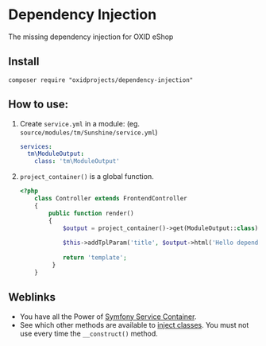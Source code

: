 Dependency Injection
====================

The missing dependency injection for OXID eShop

## Install

    composer require "oxidprojects/dependency-injection"

## How to use:

1. Create `service.yml` in a module: (eg. `source/modules/tm/Sunshine/service.yml`)

    ```yaml
    services:
      tm\ModuleOutput:
        class: 'tm\ModuleOutput'
    ```

2. `project_container()` is a global function.

    ```php
    <?php
        class Controller extends FrontendController
        {
            public function render()
            {
                $output = project_container()->get(ModuleOutput::class);
        
                $this->addTplParam('title', $output->html('Hello dependency injection'));
        
                return 'template';
             }
        }
    ```

## Weblinks

* You have all the Power of [Symfony Service Container](https://symfony.com/doc/3.1/service_container.html).
* See which other methods are available to [inject classes](https://symfony.com/doc/3.1/service_container/injection_types.html). You must not use every time the `__construct()` method.